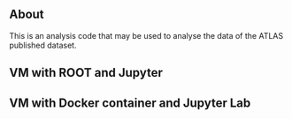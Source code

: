 ## About
This is an analysis code that may be used to analyse the data of the ATLAS published dataset.

## VM with ROOT and Jupyter
## VM with Docker container and Jupyter Lab
